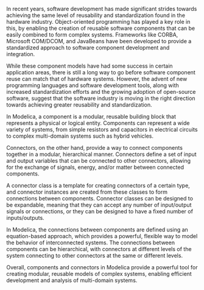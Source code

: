 In recent years, software development has made significant strides towards achieving the same level of reusability and standardization found in the hardware industry. Object-oriented programming has played a key role in this, by enabling the creation of reusable software components that can be easily combined to form complex systems. Frameworks like CORBA, Microsoft COM/DCOM, and JavaBeans have been developed to provide a standardized approach to software component development and integration.

While these component models have had some success in certain application areas, there is still a long way to go before software component reuse can match that of hardware systems. However, the advent of new programming languages and software development tools, along with increased standardization efforts and the growing adoption of open-source software, suggest that the software industry is moving in the right direction towards achieving greater reusability and standardization.

In Modelica, a component is a modular, reusable building block that represents a physical or logical entity. Components can represent a wide variety of systems, from simple resistors and capacitors in electrical circuits to complex multi-domain systems such as hybrid vehicles.

Connectors, on the other hand, provide a way to connect components together in a modular, hierarchical manner. Connectors define a set of input and output variables that can be connected to other connectors, allowing for the exchange of signals, energy, and/or matter between connected components.

A connector class is a template for creating connectors of a certain type, and connector instances are created from these classes to form connections between components. Connector classes can be designed to be expandable, meaning that they can accept any number of input/output signals or connections, or they can be designed to have a fixed number of inputs/outputs.

In Modelica, the connections between components are defined using an equation-based approach, which provides a powerful, flexible way to model the behavior of interconnected systems. The connections between components can be hierarchical, with connectors at different levels of the system connecting to other connectors at the same or different levels.

Overall, components and connectors in Modelica provide a powerful tool for creating modular, reusable models of complex systems, enabling efficient development and analysis of multi-domain systems.